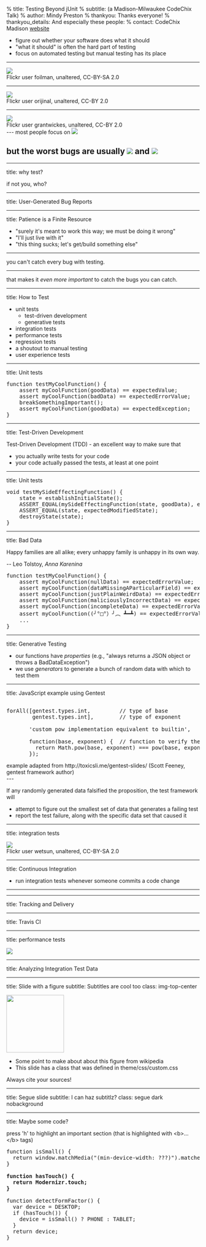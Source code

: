 % title: Testing Beyond jUnit
% subtitle: (a Madison-Milwaukee CodeChix Talk)
% author: Mindy Preston
% thankyou: Thanks everyone!
% thankyou_details: And especially these people:
% contact: <span>CodeChix Madison</span> <a href="http://www.codechix/">website</a>

<!-- preliminaries:

* can everyone hear me?
* if I'm talking too fast/slow, loud/soft, please raise your hand and let me know
* same if you need me to repeat something or if you want to request clarification
* please save substantive questions/comments for the end; there will be time to discuss them

---
title: Testing Beyond jUnit
build_lists: false

What we'll talk about

- what I mean by 'testing'
- why test?
- testing methodologies
- what to do with testing data
- your questions!

---
title: You Keep Using That Word

<!-- explain what I mean when I say "testing" -->

- figure out whether your software does what it should
- "what it should" is often the hard part of testing
- focus on automated testing but manual testing has its place

---
<!-- things testing encompasses: happy path (the code does the right thing to well-formed input in the absence of exceptions) -->

<img src="figures/happy_path_large.jpg" />

<footer class="source">Flickr user foilman, unaltered, CC-BY-SA 2.0</footer>

---
<!-- the program handles bad input as specified (hopefully gracefully) -->
<img src="figures/sign_error_large.jpg" />

<footer class="source">Flickr user orijinal, unaltered, CC-BY 2.0</footer>

---
<!-- the program handles systems failures as gracefully as possible -->
<img src="figures/outage_large.jpg" />

<footer class="source">Flickr user grantwickes, unaltered, CC-BY 2.0</footer>
---
most people focus on 
<img src="figures/happy_path_small.jpg" />

but the worst bugs are usually
<img src="figures/sign_error_small.jpg" /> and <img src="figures/outage_small.jpg" />
---

<!-- about 5 mins from start of talk to this point -->

---
title: why test?

<!-- if you're not doing it, your users (or your QA people, or your support people, or people who build things on top of your product) are doing it for you '-->
<!-- TODO graph of software bugs; nice visual on how there's no bug-free software -->
if not you, who?

---
title: User-Generated Bug Reports
<!-- users make terrible bug reports. -->

<!--TODO: get a really horrible email screenshot of the "it's broken" sort -->
---
title: Patience is a Finite Resource

<!-- user patience is a finite resource.  if your product is generally reliable you'll start up top, but every user-visible bug you ship moves you closer to the bottom of this list. ' -->

* "surely it's meant to work this way; we must be doing it wrong"
* "I'll just live with it"
* "this thing sucks; let's get/build something else"

---

you can't catch every bug with testing. <!-- ' -->

---

that makes it *even more important* to catch the bugs you can catch.

<!-- why test section was ~3 minutes -->

---
title: How to Test

* unit tests 
	* test-driven development
	* generative tests
* integration tests
* performance tests
* regression tests
* a shoutout to manual testing
* user experience tests

---
title: Unit tests
<!-- generally, take the form of some kind of assertion about your data - usually the return value from a function -->

<!-- it can be hard to see the point of these in systems that are put together like we're taught they should be -- small functions limited in scope doing one job -- because those functions are human-sized and we imagine we know their behavior.  It's true that we know their behavior when we're writing the function, and for a little while after we're done, but as anyone who's had to go back and read their code years later  can tell you, it doesn't stay obvious. -->


<!-- refactoring and legacy code shoutout. -->

<!-- TODO: redo this in javascript -->
<pre class="prettyprint" data-lang="java">
function testMyCoolFunction() {
	assert myCoolFunction(goodData) == expectedValue;
	assert myCoolFunction(badData) == expectedErrorValue;
	breakSomethingImportant();
	assert myCoolFunction(goodData) == expectedException;
}
</pre>
---
title: Test-Driven Development

Test-Driven Development (TDD) - an excellent way to make sure that

* you actually write tests for your code
* your code actually passed the tests, at least at one point

---
title: Unit tests
<!-- in more complicated cases, you have to do a lot of bookkeeping; moreover, statechecking can get nontrivial -->
<!-- you can see this when unit tests are the only testing framework; in a lot of cases, other kinds of testing frameworks are better for nontrivial side-effecting systems -->

<!-- TODO: look up some of those -->

<pre class="prettyprint" data-lang="c">
void testMySideEffectingFunction() {
	state = establishInitialState();
	ASSERT_EQUAL(mySideEffectingFunction(state, goodData), expectedValue);
	ASSERT_EQUAL(state, expectedModifiedState);
	destroyState(state);
}
</pre>

---
title: Bad Data 

Happy families are all alike; every unhappy family is unhappy in its own way.

-- Leo Tolstoy, <i>Anna Karenina</i>

<!-- so too with good data and bad data.  There's probably >1 kind of data that your function shouldn't try to operate on. -->

<pre class="prettyprint" data-lang="java">
function testMyCoolFunction() {
	assert myCoolFunction(nullData) == expectedErrorValue;
	assert myCoolFunction(dataMissingAParticularField) == expectedErrorValue;
	assert myCoolFunction(justPlainWeirdData) == expectedErrorValue;
	assert myCoolFunction(maliciouslyIncorrectData) == expectedErrorValue;
	assert myCoolFunction(incompleteData) == expectedErrorValue;
	assert myCoolFunction((╯°□°）╯︵ ┻━┻) == expectedErrorValue;
	...
}
</pre>
---
title: Generative Testing
<!-- generally our unit tests take the form of some assertion about returned values from functions -->
<!-- what if we could make assertions about our *code* instead? -->
* our functions have *properties* (e.g., "always returns a JSON object or throws a BadDataException")
* we use *generators* to generate a bunch of random data with which to test them 
<!-- about 8 minutes from methodology to here -->
---
title: JavaScript example using Gentest
<pre class="prettyprint" data-lang="javascript">

forAll([gentest.types.int,         // type of base
        gentest.types.int],        // type of exponent

       'custom pow implementation equivalent to builtin',   // name of property

       function(base, exponent) {  // function to verify the property
         return Math.pow(base, exponent) === pow(base, exponent);
       });
</pre>

<footer class="source">example adapted from http://toxicsli.me/gentest-slides/ (Scott Feeney, gentest framework author)</footer>
---

<!-- You can then ask for a certain number of randomized tests to be run.  -->

If any randomly generated data falsified the proposition, the test framework will
* attempt to figure out the smallest set of data that generates a failing test
* report the test failure, along with the specific data set that caused it

<!-- note the advantage of getting tests for cases you didn't think of -->

---
title: integration tests

<img src="figures/misaligned_lock.jpg" />

<footer class="source">Flickr user wetsun, unaltered, CC-BY-SA 2.0</footer>

<!-- making sure your individual units fit together.  Interfaces between modules and systems are where bugs spawn -->
<!-- usually require some infrastructure and more time to run than unit tests -->
<!-- also usually more complicated to write, especially when targeting specific things; important to prioritize and make tests for what's essential first (it builds! it runs!) -->

---
title: Continuous Integration

<!-- integration tests work best when they're run very frequently.  common schedules are daily, bidaily (before and after workday), or hourly. -->
<!-- continuous integration, which is kicked off as a result of a code commit, is gaining ground as tooling supports it -->

* run integration tests whenever someone commits a code change

---


---
title: Tracking and Delivery

<!-- delivering results from integration tests is a big deal; they're often too cumbersome for a developer to run locally (or require coordination if multiple components are being developed in parallel).  frameworks that get this right are key. -->

<!-- Jenkins, Travis; who else? -->
---
title: Travis CI

<!-- TODO need a LOT more content here -->
---
title: performance tests

<img src="figures/loading_cursor.jpg" />

<!-- it's important to think about because the right answer, too late to help me, is as bad as no answer -->
<!-- consider the whole application - your webapp's JS can be fast, but that doesn't help if it's rendering the results of an extremely slow database query -->
<!-- implementing performance tests is highly dependent on your stack and your application; many people end up having to write their own framework -->
<!-- sometimes integration testing frameworks can help you here; many will give stats on time to build & time to run tests, which may or may not map to real-world performance for you -->
<!-- shoutout to statsd/graphite for performance monitoring -->
---
title: Analyzing Integration Test Data

<!-- graphite/jenkins seems to be a common pair -->

<!-- logstash for log stashin' gets some love too ; with aggregated logs across multiple builds you can ask questions like "how many tests failed on a null pointer exception in this class" to make a case for refactoring, for example -->

<!-- quick demo if possible - 
https://logstash.openstack.org , search for build_status:"FAILURE", show breakdown of build_queue, re-search for build_queue="gate", drill down into errors -->

---
title: Slide with a figure
subtitle: Subtitles are cool too
class: img-top-center

<img height=150 src=figures/200px-6n-graf.svg.png />

- Some point to make about about this figure from wikipedia
- This slide has a class that was defined in theme/css/custom.css

<footer class="source"> Always cite your sources! </footer>

---
title: Segue slide
subtitle: I can haz subtitlz?
class: segue dark nobackground

---
title: Maybe some code?

press 'h' to highlight an important section (that is highlighted
with &lt;b&gt;...&lt;/b&gt; tags)

<pre class="prettyprint" data-lang="javascript">
function isSmall() {
  return window.matchMedia("(min-device-width: ???)").matches;
}

<b>function hasTouch() {
  return Modernizr.touch;
}</b>

function detectFormFactor() {
  var device = DESKTOP;
  if (hasTouch()) {
    device = isSmall() ? PHONE : TABLET;
  }
  return device;
}
</pre>

